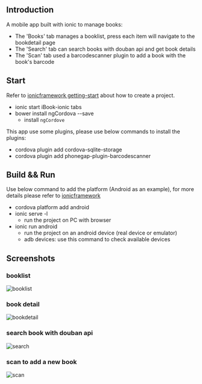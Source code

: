## Introduction

A mobile app built with ionic to manage books:

- The 'Books' tab manages a booklist, press each item will navigate to the bookdetail page
- The 'Search' tab can search books with douban api and get book details
- The 'Scan' tab used a barcodescanner plugin to add a book with the book's barcode


## Start

Refer to [ionicframework getting-start](http://ionicframework.com/getting-started/) about how to create a project.


- ionic start iBook-ionic tabs
- bower install ngCordova --save
	- install `ngCordove` 


This app use some plugins, please use below commands to install the plugins:
- cordova plugin add cordova-sqlite-storage
- cordova plugin add phonegap-plugin-barcodescanner


## Build && Run

Use below command to add the platform (Android as an example), for more details please refer to [ionicframework](http://ionicframework.com/)

- cordova platform add android
- ionic serve -l
    - run the project on PC with browser
- ionic run android
	- run the project on an android device (real device or emulator)
    - adb devices: use this command to check available devices


## Screenshots

### booklist
![booklist](https://cloud.githubusercontent.com/assets/5880320/16538381/bd7bf79c-4055-11e6-940d-541ba1288e80.png)

### book detail
![bookdetail](https://cloud.githubusercontent.com/assets/5880320/16538437/f95cf68e-4056-11e6-8996-b1476e6e481a.png)

### search book with douban api
![search](https://cloud.githubusercontent.com/assets/5880320/16538438/f95dbde4-4056-11e6-9dfe-d976254a8254.png)

### scan to add a new book
![scan](https://cloud.githubusercontent.com/assets/5880320/16538384/bdf9aaac-4055-11e6-8c1b-17c2a3b11d0c.png)
